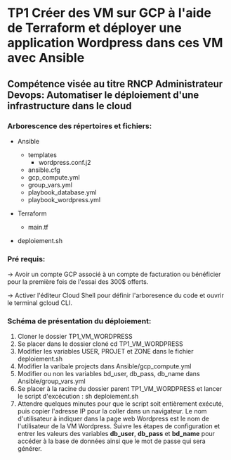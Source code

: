# **TP1 Créer des VM sur GCP à l'aide de Terraform et déployer une application Wordpress dans ces VM avec Ansible**

## **Compétence visée au titre RNCP Administrateur Devops: Automatiser le déploiement d'une infrastructure dans le cloud**

### **Arborescence des répertoires et fichiers:** 

* Ansible  
  - templates  
    - wordpress.conf.j2
  - ansible.cfg
  - gcp_compute.yml
  -  group_vars.yml
  - playbook_database.yml
  - playbook_wordpress.yml  
 
* Terraform  
  - main.tf  

* deploiement.sh  

### **Pré requis:**

-> Avoir un compte GCP associé à un compte de facturation ou bénéficier
pour la première fois de l'essai des 300$ offerts.  

-> Activer l'éditeur Cloud Shell pour définir l'arboresence du code 
et ouvrir le terminal gcloud CLI.  

### **Schéma de présentation du déploiement:** 
1. Cloner le dossier TP1_VM_WORDPRESS
2. Se placer dans le dossier cloné cd TP1_VM_WORDPRESS
3. Modifier les variables USER, PROJET et ZONE dans le fichier deploiement.sh
4. Modifier la varibale projects dans Ansible/gcp_compute.yml 
5. Modifier ou non les variables bd_user, db_pass, db_name dans Ansible/group_vars.yml 
6. Se placer à la racine du dossier parent TP1_VM_WORDPRESS et lancer le script d'excécution : sh deploiement.sh
7. Attendre quelques minutes pour que le script soit entièrement exécuté, puis
copier l'adresse IP pour la coller dans un navigateur. Le nom d'utilisateur à indiquer 
dans la page web Wordpress est le nom de l'utilisateur de la VM Wordpress. 
Suivre les étapes de configuration et entrer les valeurs des variables **db_user**, **db_pass** et **bd_name**
pour accéder à la base de données ainsi que le mot de passe qui sera générer. 





